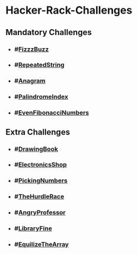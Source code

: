 # Hacker-Rack-Challenges

## Mandatory Challenges
* ### #[FizzzBuzz](https://www.hackerrank.com/contests/microverse-coding-challenges/challenges/fizzbuzz/submissions/code/1322313435)
* ### #[RepeatedString](https://www.hackerrank.com/contests/microverse-coding-challenges/challenges/repeated-string/submissions/code/1322297007)
* ### #[Anagram](https://www.hackerrank.com/contests/microverse-coding-challenges/challenges/anagram/submissions/code/1322295201)
* ### #[PalindromeIndex](https://www.hackerrank.com/contests/microverse-coding-challenges/challenges/palindrome-index/submissions/code/1322391482)
* ### #[EvenFibonacciNumbers](https://www.hackerrank.com/contests/microverse-coding-challenges/challenges/euler002/submissions/code/1322481616)

## Extra Challenges
* ### #[DrawingBook](https://www.hackerrank.com/contests/microverse-coding-challenges/challenges/drawing-book/submissions/code/1322886017)
* ### #[ElectronicsShop](https://www.hackerrank.com/contests/microverse-coding-challenges/challenges/electronics-shop/submissions/code/1322597759)
* ### #[PickingNumbers](https://www.hackerrank.com/contests/microverse-coding-challenges/challenges/picking-numbers/submissions/code/1322799457)
* ### #[TheHurdleRace](https://www.hackerrank.com/contests/microverse-coding-challenges/challenges/the-hurdle-race/submissions/code/1322800860)
* ### #[AngryProfessor](https://www.hackerrank.com/contests/microverse-coding-challenges/challenges/angry-professor/submissions/code/1322896311)
* ### #[LibraryFine](https://www.hackerrank.com/contests/microverse-coding-challenges/challenges/library-fine/submissions/code/1322801255)
* ### #[EquilizeTheArray](https://www.hackerrank.com/contests/microverse-coding-challenges/challenges/equality-in-a-array/submissions/code/1322680269)
